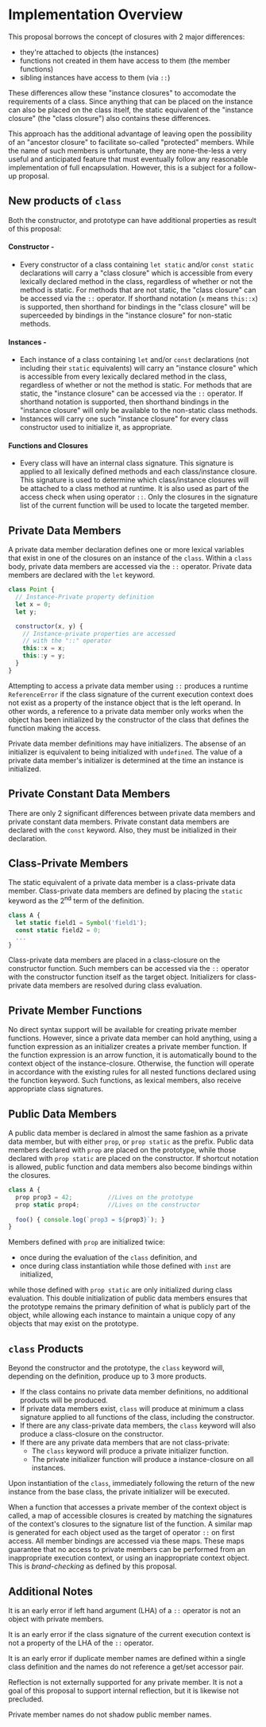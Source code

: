 # Implementation Overview

This proposal borrows the concept of closures with 2 major differences:
* they're attached to objects (the instances)
* functions not created in them have access to them (the member functions)
* sibling instances have access to them (via `::`)

These differences allow these "instance closures" to accomodate the requirements of a class. Since anything that can be placed on the instance can also be placed on the class itself, the static equivalent of the "instance closure" (the "class closure") also contains these differences.

This approach has the additional advantage of leaving open the possibility of an "ancestor closure" to facilitate so-called "protected" members. While the name of such members is unfortunate, they are none-the-less a very useful and anticipated feature that must eventually follow any reasonable implementation of full encapsulation. However, this is a subject for a follow-up proposal.

## New products of `class`
Both the constructor, and prototype can have additional properties as result of this proposal:

#### Constructor -
* Every constructor of a class containing `let static` and/or `const static` declarations will carry a "class closure" which is accessible from every lexically declared method in the class, regardless of whether or not the method is static. For methods that are not static, the "class closure" can be accessed via the `::` operator. If shorthand notation (`x` means `this::x`) is supported, then shorthand for bindings in the "class closure" will be superceeded by bindings in the "instance closure" for non-static methods.

#### Instances - 
* Each instance of a class containing `let` and/or `const` declarations (not including their `static` equivalents) will carry an "instance closure" which is accessible from every lexically declared method in the class, regardless of whether or not the method is static. For methods that are static, the "instance closure" can be accessed via the `::` operator. If shorthand notation is supported, then shorthand bindings in the "instance closure" will only be available to the non-static class methods.
* Instances will carry one such "instance closure" for every class constructor used to initialize it, as appropriate.

#### Functions and Closures
* Every class will have an internal class signature. This signature is applied to all lexically defined methods and each class/instance closure. This signature is used to determine which class/instance closures will be attached to a class method at runtime. It is also used as part of the access check when using operator `::`. Only the closures in the signature list of the current function will be used to locate the targeted member.

## Private Data Members

A private data member declaration defines one or more lexical variables that exist in one of the closures on an instance of the `class`. Within a `class` body, private data members are accessed via the `::` operator. Private data members are declared with the `let` keyword.

```js
class Point {
  // Instance-Private property definition
  let x = 0;
  let y;

  constructor(x, y) {
    // Instance-private properties are accessed
    // with the "::" operator
    this::x = x;
    this::y = y;
  }
}
```

Attempting to access a private data member using `::` produces a runtime `ReferenceError` if the class signature of the current execution context does not exist as a property of the instance object that is the left operand. In other words, a reference to a private data member only works when the object has been initialized by the constructor of the class that defines the function making the access.

Private data member definitions may have initializers. The absense of an initializer is equivalent to being initialized with `undefined`. The value of a private data member's initializer is determined at the time an instance is initialized.

## Private Constant Data Members

There are only 2 significant differences between private data members and private constant data members. Private constant data members are declared with the `const` keyword. Also, they must be initialized in their declaration.

## Class-Private Members

The static equivalent of a private data member is a class-private data member. Class-private data members are defined by placing the `static` keyword as the 2<sup>nd</sup> term of the definition.

```js
class A {
  let static field1 = Symbol('field1');
  const static field2 = 0;
  ...
}
```

Class-private data members are placed in a class-closure on the constructor function. Such members can be accessed via the `::` operator with the constructor function itself as the target object. Initializers for class-private data members are resolved during class evaluation.

## Private Member Functions

No direct syntax support will be available for creating private member functions. However, since a private data member can hold anything, using a function expression as an initializer creates a private member function. If the function expression is an arrow function, it is automatically bound to the context object of the instance-closure. Otherwise, the function will operate in accordance with the existing rules for all nested functions declared using the function keyword. Such functions, as lexical members, also receive appropriate class signatures.

## Public Data Members

A public data member is declared in almost the same fashion as a private data member, but with either `prop`, or `prop static` as the prefix. Public data members declared with `prop` are placed on the prototype, while those declared with `prop static` are placed on the constructor. If shortcut notation is allowed, public function and data members also become bindings within the closures.

```js
class A {
  prop prop3 = 42;          //Lives on the prototype
  prop static prop4;        //Lives on the constructor
  
  foo() { console.log(`prop3 = ${prop3}`); }
}
```

Members defined with `prop` are initialized twice:
* once during the evaluation of the `class` definition, and
* once during class instantiation while those defined with `inst` are initialized,

while those defined with `prop static` are only initialized during class evaluation. This double initialization of public data members ensures that the prototype remains the primary definition of what is publicly part of the object, while allowing each instance to maintain a unique copy of any objects that may exist on the prototype. 

## `class` Products

Beyond the constructor and the prototype, the `class` keyword will, depending on the definition, produce up to 3 more products.
* If the class contains no private data member definitions, no additional products will be produced.
* If private data members exist, `class` will produce at minimum a class signature applied to all functions of the class, including the constructor.
* If there are any class-private data members, the `class` keyword will also produce a class-closure on the constructor.
* If there are any private data members that are not class-private:
    * The `class` keyword will produce a private initializer function.
    * The private initializer function will produce a instance-closure on all instances.

Upon instantiation of the `class`, immediately following the return of the new instance from the base class, the private initializer will be executed.

When a function that accesses a private member of the context object is called, a map of accessible closures is created by matching the signatures of the context's closures to the signature list of the function. A similar map is generated for each object used as the target of operator `::` on first access. All member bindings are accessed via these maps. These maps guarantee that no access to private members can be performed from an inappropriate execution context, or using an inappropriate context object. This is _brand-checking_ as defined by this proposal.

## Additional Notes

It is an early error if left hand argument (LHA) of a `::` operator is not an object with private members.

It is an early error if the class signature of the current execution context is not a property of the LHA of the `::` operator.

It is an early error if duplicate member names are defined within a single class definition and the names do not reference a get/set accessor pair.

Reflection is not externally supported for any private member. It is not a goal of this proposal to support internal reflection, but it is likewise not precluded.

Private member names do not shadow public member names.
